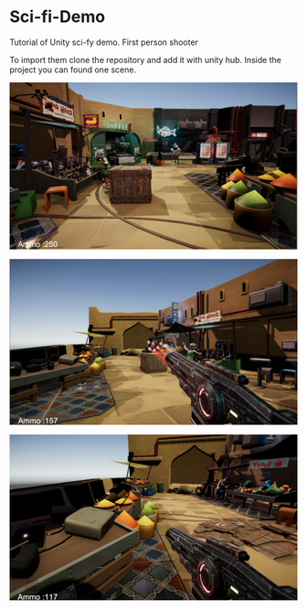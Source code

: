 # Sci-fi-Demo
Tutorial of Unity sci-fy demo. First person shooter

To import them clone the repository and add it with unity hub. Inside the project you can found one scene. 

![one](/samples/sample1.PNG)

![two](/samples/sample2.PNG)   

![three](/samples/sample3.PNG)   



